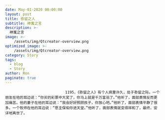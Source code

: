```yaml
---
date: May-01-2020 00:00:00
layout: post
title: 弥留之人
subtitle: 神寓之言
description: >-
  神寓之言
image: >-
    /assets/img/Qtcreator-overview.png
optimized_image: >-
    /assets/img/Qtcreator-overview.png
category: Story
tags:
  - blog
  - Story
author: Ron
paginate: true
---
```


							　　1195，《弥留之人》有个人病重许久，处于弥留之际。一个朋友在他的耳边说：“你买的彩票中大奖了，你马上就是千万富翁了。”他听了，面部表情反而更加痛苦。他的妻子在他的耳边说：“我会好好照顾孩子，你放心吧。”他听了，面部表情平静了很多。一个牧师在他的耳边说：“愿主保佑你进天堂。”他听了，面部表情就变得祥和了，最终，安详地离世了。
							
							
						